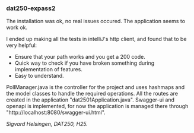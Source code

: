 ### dat250-expass2
The installation was ok, no real issues occured. 
The application seems to work ok.

I ended up making all the tests in intelliJ's http client, and found that to be very helpful:
- Ensure that your path works and you get a 200 code.
- Quick way to check if you have broken something during implementation of features.
- Easy to understand.

PollManager.java is the controller for the project and uses hashmaps and the model classes to handle the required operations.
All the routes are created in the application "dat2501Application.java".
Swagger-ui and openapi is implemented, for now the application is managed there through "http://localhost:8080/swagger-ui.html".

*Sigvard Helsingen, DAT250, H25.* 